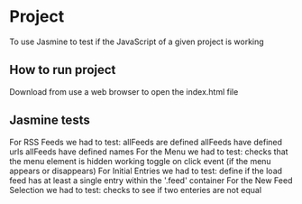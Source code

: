 # Project

To use Jasmine to test if the JavaScript of a given project is working

## How to run project

Download from
use a web browser to open the index.html file

## Jasmine tests

For RSS Feeds we had to test:
    allFeeds are defined
    allFeeds have defined urls
    allFeeds have defined names
For the Menu we had to test:
    checks that the menu element is hidden
    working toggle on click event (if the menu appears or disappears)
For Initial Entries we had to test:
    define if the load feed has at least a single entry within the '.feed' container
For the New Feed Selection we had to test:
    checks to see if two enteries are not equal